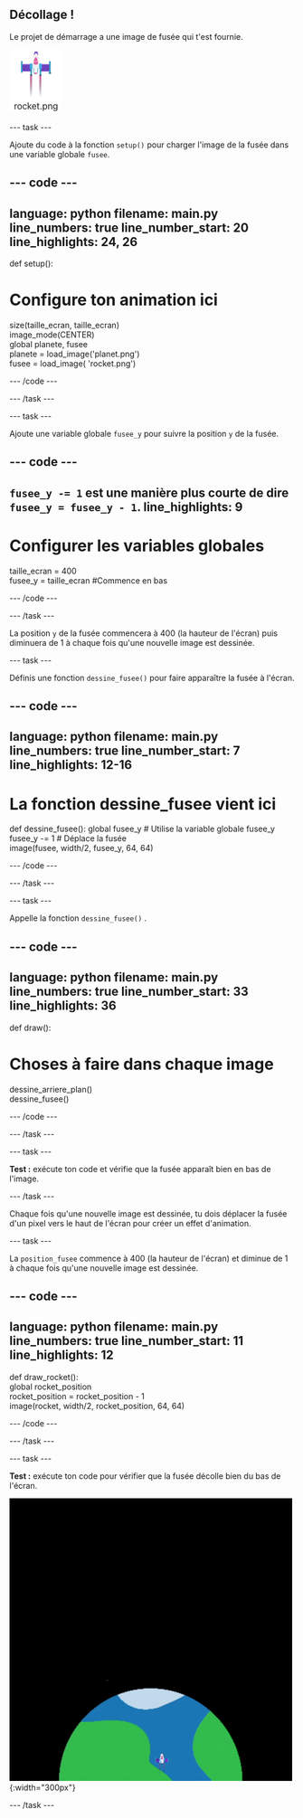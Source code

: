 ## Décollage !

Le projet de démarrage a une image de fusée qui t'est fournie.

![Image de la fusée dans la galerie d'images du Code Editor.](images/rocket_image.png)

--- task ---

Ajoute du code à la fonction `setup()` pour charger l'image de la fusée dans une variable globale `fusee`.

<div class="c-project-code">

--- code ---
---
language: python filename: main.py line_numbers: true line_number_start: 20
line_highlights: 24, 26
---

def setup():   
# Configure ton animation ici   
size(taille_ecran, taille_ecran)   
image_mode(CENTER)   
global planete, fusee   
planete = load_image('planet.png')    
fusee = load_image( 'rocket.png')

--- /code ---

--- /task ---

--- task ---

Ajoute une variable globale `fusee_y` pour suivre la position `y` de la fusée.

--- code ---
---
`fusee_y -= 1` est une manière plus courte de dire `fusee_y = fusee_y - 1`.
line_highlights: 9
---

# Configurer les variables globales
taille_ecran = 400    
fusee_y = taille_ecran #Commence en bas

--- /code ---

--- /task ---


La position `y` de la fusée commencera à 400 (la hauteur de l'écran) puis diminuera de 1 à chaque fois qu'une nouvelle image est dessinée.

--- task ---

Définis une fonction `dessine_fusee()` pour faire apparaître la fusée à l'écran.

--- code ---
---
language: python filename: main.py line_numbers: true line_number_start: 7
line_highlights: 12-16
---

# La fonction dessine_fusee vient ici
def dessine_fusee(): global fusee_y # Utilise la variable globale fusee_y    
fusee_y -= 1 # Déplace la fusée    
image(fusee, width/2, fusee_y, 64, 64)


--- /code ---

--- /task ---

--- task ---

Appelle la fonction `dessine_fusee()` .

--- code ---
---
language: python filename: main.py line_numbers: true line_number_start: 33
line_highlights: 36
---

def draw():   
# Choses à faire dans chaque image   
dessine_arriere_plan()   
dessine_fusee()


--- /code ---

--- /task ---

--- task ---

**Test :** exécute ton code et vérifie que la fusée apparaît bien en bas de l'image.

--- /task ---


Chaque fois qu'une nouvelle image est dessinée, tu dois déplacer la fusée d'un pixel vers le haut de l'écran pour créer un effet d'animation.


--- task ---

La `position_fusee` commence à 400 (la hauteur de l'écran) et diminue de 1 à chaque fois qu'une nouvelle image est dessinée.


--- code ---
---
language: python filename: main.py line_numbers: true line_number_start: 11
line_highlights: 12
---

def draw_rocket():   
global rocket_position     
rocket_position = rocket_position - 1    
image(rocket, width/2, rocket_position, 64, 64)

--- /code ---

--- /task ---


--- task ---

**Test :** exécute ton code pour vérifier que la fusée décolle bien du bas de l'écran.


![Une fusée volant à une vitesse constante du bas vers le haut de l'écran.](images/fly.gif){:width="300px"}

--- /task ---

